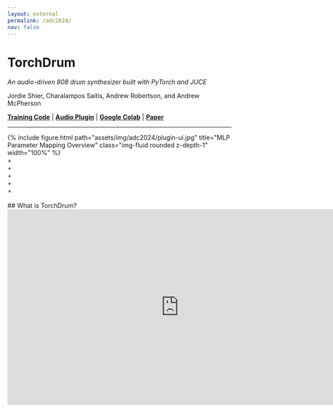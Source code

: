 ```yaml
---
layout: external
permalink: /adc2024/
nav: false
---
```


# TorchDrum
*An audio-driven 808 drum synthesizer built with PyTorch and JUCE*

Jordie Shier, Charalampos Saitis, Andrew Robertson, and Andrew McPherson

<div align="left">
    <a href="https://github.com/jorshi/ddsp-timbre-remap"><i class="fab fa-github"></i> <b>Training Code</b></a> | <a href="https://drive.google.com/file/d/1m-fi_L9U__gK7VpXv2tWOnBkRhUej08r/view?usp=drive_link"><i class="fas fa-headphones"></i> <b>Audio Plugin</b></a> | <a href="https://colab.research.google.com/drive/1nwV5y2eYiCF9YIM1BSmKU9uiPBbw9OxV?usp=sharing"><i class="fas fa-laptop-code"></i> <b>Google Colab</b></a> | <a href="https://arxiv.org/abs/2407.04547"><i class="fas fa-paperclip"></i> <b>Paper</b></a>
</div>

<hr />

<div class="image-container">
    {% include figure.html path="assets/img/adc2024/plugin-ui.jpg" title="MLP Parameter Mapping Overview" class="img-fluid rounded z-depth-1" width="100%" %}

  <!-- Plus buttons -->
<div class="plus-button" data-info="Audio features are extracted from input audio at detected onsets. These features (visualized in the radar plot) are passed as input to a neural network, which generates modulations for synthesis parmeters." style="top: 12%; left: 37%;">+</div>
    <div class="plus-button" data-info="The drum synthesizer is modeled on an 808 snare drum. These parameters modify the sound and are modulated by a neural network. The inner ring controls the parameter value outer ring displays the modulation applied by the neural net." style="top: 15%; left: 67%;">+</div>
    <div class="plus-button" data-info="Onset detection is used to detect percussive events in input audio. The graph shows the amplitude envelope of the input and controls below are used to adjust detection parameters." style="top: 65%; left: 45%;">+</div>
    <div class="plus-button" data-info="Global controls. Dry/Wet allows for mixing of input audio and the drum synth. 'Neurality' is the strength of the neural network modulation -- zero is no modulation and increasing values lead to more extreme reaction to the input" style="top: 67%; left: 7%;">+</div>
    <div class="plus-button" data-info="Load a preset and modulation neural network. Neural network models are trained offline to react to input audio and modulate parameters of a preset to match the dynamic and timbral expression of a performance. Train your own models on Google Colab or experiment with pre-trained models." style="top: 5%; left: 2%;">+</div>
  <!-- Add more plus buttons as needed -->
</div>

<!-- Information Box -->
<div id="info-box" style="display: none;">
  <p id="info-content"></p>
  <button onclick="closeInfo()">Close</button>
</div>

<br />
## What is TorchDrum?

<iframe width="770" height="440" src="https://www.youtube.com/embed/IVaNfp4rev0?si=_Ja3pAfqm_34z5bH" title="YouTube video player" frameborder="0" allow="accelerometer; autoplay; clipboard-write; encrypted-media; gyroscope; picture-in-picture; web-share" referrerpolicy="strict-origin-when-cross-origin" allowfullscreen></iframe>